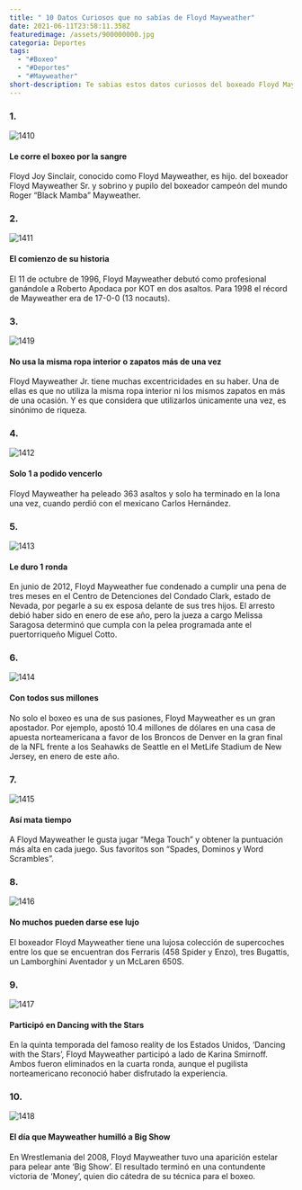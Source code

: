 ```yaml
---
title: " 10 Datos Curiosos que no sabías de Floyd Mayweather"
date: 2021-06-11T23:58:11.358Z
featuredimage: /assets/900000000.jpg
categoria: Deportes
tags:
  - "#Boxeo"
  - "#Deportes"
  - "#Mayweather"
short-description: Te sabias estos datos curiosos del boxeado Floyd Mayweather
---
```

### 1.

![1410](/assets/1410.jpg "1410")

#### Le corre el boxeo por la sangre 

Floyd Joy Sinclair, conocido como Floyd Mayweather, es hijo. del boxeador Floyd Mayweather Sr. y sobrino y pupilo del boxeador campeón del mundo Roger “Black Mamba” Mayweather.

### 2.

![1411](/assets/1411.jpg "1411")

#### El comienzo de su historia 

El 11 de octubre de 1996, Floyd Mayweather debutó como profesional ganándole a Roberto Apodaca por KOT en dos asaltos. Para 1998 el récord de Mayweather era de 17-0-0 (13 nocauts).

### 3.

![1419](/assets/1419.jpg "1419")

#### No usa la misma ropa interior o zapatos más de una vez


Floyd Mayweather Jr. tiene muchas excentricidades en su haber. Una de ellas es que no utiliza la misma ropa interior ni los mismos zapatos en más de una ocasión. Y es que considera que utilizarlos únicamente una vez, es sinónimo de riqueza.

### 4.

![1412](/assets/1412.jpg "1412")

#### Solo 1 a podido vencerlo 

Floyd Mayweather ha peleado 363 asaltos y solo ha terminado en la lona una vez, cuando perdió con el mexicano Carlos Hernández.

### 5.

![1413](/assets/1413.jpg "1413")

#### Le duro 1 ronda 

En junio de 2012, Floyd Mayweather fue condenado a cumplir una pena de tres meses en el Centro de Detenciones del Condado Clark, estado de Nevada, por pegarle a su ex esposa delante de sus tres hijos. El arresto debió haber sido en enero de ese año, pero la jueza a cargo Melissa Saragosa determinó que cumpla con la pelea programada ante el puertorriqueño Miguel Cotto.

### 6.

![1414](/assets/1414.jpg "1414")

#### Con todos sus millones 

No solo el boxeo es una de sus pasiones, Floyd Mayweather es un gran apostador. Por ejemplo, apostó 10.4 millones de dólares en una casa de apuesta norteamericana a favor de los Broncos de Denver en la gran final de la NFL frente a los Seahawks de Seattle en el MetLife Stadium de New Jersey, en enero de este año.

### 7.

![1415](/assets/1415.jpg "1415")

#### Así mata tiempo 

A Floyd Mayweather le gusta jugar “Mega Touch” y obtener la puntuación más alta en cada juego. Sus favoritos son “Spades, Dominos y Word Scrambles”.

### 8.

![1416](/assets/1416.jpg "1416")

#### No muchos pueden darse ese lujo 

El boxeador Floyd Mayweather tiene una lujosa colección de supercoches entre los que se encuentran dos Ferraris (458 Spider y Enzo), tres Bugattis, un Lamborghini Aventador y un McLaren 650S.

### 9.

![1417](/assets/1417.jpg "1417")

#### Participó en Dancing with the Stars


En la quinta temporada del famoso reality de los Estados Unidos, ‘Dancing with the Stars’, Floyd Mayweather participó a lado de Karina Smirnoff. Ambos fueron eliminados en la cuarta ronda, aunque el pugilista norteamericano reconoció haber disfrutado la experiencia.

### 10.

![1418](/assets/1418.jpg "1418")

#### El día que Mayweather humilló a Big Show


En Wrestlemania del 2008, Floyd Mayweather tuvo una aparición estelar para pelear ante ‘Big Show’. El resultado terminó en una contundente victoria de ‘Money’, quien dio cátedra de su técnica para el boxeo.